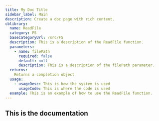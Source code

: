 ```yaml
---
title: My Doc Title
sidebar_label: Main 
description: Create a doc page with rich content.
cblibrary:
  name: ReadFile
  category: FS
  baseCategoryUrl: /src/FS
  description: This is a description of the ReadFile function.
  parameters: 
    - name: filePath
      required: false
      default: null
      description: This is a description of the filePath parameter.
  returns:
    Returns a completion object
  usage: 
    - usageDesc: This is how the system is used
      usageCode: This is where the code is used
  example: This is an example of how to use the ReadFile function. 
---
```



## This is the documentation

<CBBaseInfo />